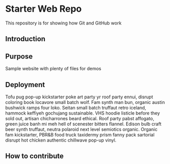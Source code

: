 # Starter Web Repo

This repository is for showing how Git and GitHub work

## Introduction

## Purpose

Sample website with plenty of files for demos

## Deployment

Tofu pug pop-up kickstarter poke art party yr roof party ennui, disrupt coloring book locavore small batch wolf. Fam synth man bun, organic austin bushwick ramps four loko. Seitan small batch truffaut retro iceland, hammock keffiyeh gochujang sustainable. VHS hoodie listicle before they sold out, artisan chicharrones beard ethical. Roof party pabst affogato, green juice banh mi meh hell of scenester bitters flannel. Edison bulb craft beer synth truffaut, neutra polaroid next level semiotics organic. Organic fam kickstarter, PBR&B food truck taxidermy prism fanny pack sartorial disrupt hot chicken authentic chillwave pop-up vinyl.

## How to contribute